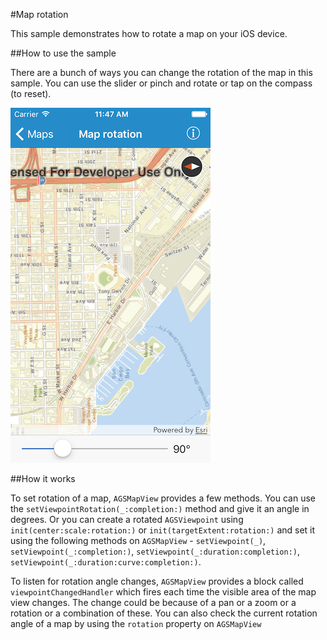 #Map rotation

This sample demonstrates how to rotate a map on your iOS device.

##How to use the sample

There are a bunch of ways you can change the rotation of the map in this sample. You can use the slider or pinch and rotate or tap on the compass (to reset).

![](image1.png)

##How it works

To set rotation of a map, `AGSMapView` provides a few methods. You can use the `setViewpointRotation(_:completion:)` method and give it an angle in degrees. Or you can create a rotated `AGSViewpoint` using `init(center:scale:rotation:)` or `init(targetExtent:rotation:)` and set it using the following methods on `AGSMapView` - `setViewpoint(_)`, `setViewpoint(_:completion:)`, `setViewpoint(_:duration:completion:)`, `setViewpoint(_:duration:curve:completion:)`.

To listen for rotation angle changes, `AGSMapView` provides a block called `viewpointChangedHandler` which fires each time the visible area of the map view changes. The change could be because of a pan or a zoom or a rotation or a combination of these. You can also check the current rotation angle of a map by using the `rotation` property on `AGSMapView`






